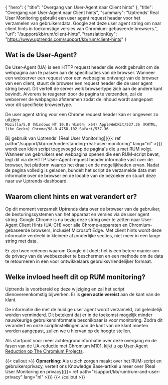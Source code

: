{
  "hero": {
    "title": "Overgang van User-Agent naar Client hints"
  },
  "title": "Overgang van User-Agent naar Client hints",
  "summary": "Uptrends' Real User Monitoring gebruikt een user agent request header voor het verzamelen van gebruikersdata. Google zet deze user agent string om naar client hints in toekomstige versies van Chromium-gebaseerde browsers.",
  "url": "/support/kb/rum/client-hints",
  "translationKey": "https://www.uptrends.com/support/kb/rum/client-hints"
}
## Wat is de User-Agent?
De User-Agent (UA) is een HTTP request header die wordt gebruikt om de webpagina aan te passen aan de specificaties van de browser. Wanneer een webserver een request voor een webpagina ontvangt van de browser van een client, stuurt de browser een request header die de user agent string bevat. Dit vertelt de server welk browsertype zich aan de andere kant bevindt. Alvorens te reageren door de pagina te verzenden, zal de webserver de webpagina afstemmen zodat de inhoud wordt aangepast voor dit specifieke browsertype. 

De user agent string voor een Chrome request header kan er ongeveer zo uitzien:  
`Mozilla/5.0 (Windows NT 10.0; Win64; x64) AppleWebKit/537.36 (KHTML, like Gecko) Chrome/98.0.4758.102 Safari/537.36`

Bij gebruik van Uptrends' [Real User Monitoring]({{< ref path="/support/kb/rum/understanding-real-user-monitoring" lang="nl" >}}) wordt een klein script toegevoegd op de pagina's die u met RUM volgt. Wanneer uw gebruikers een webpagina openen die een RUM-script bevat, legt dit via de HTTP User-Agent request header informatie vast over de browser, het platform waarop het draait en de mogelijkheden ervan. Nadat de pagina volledig is geladen, bundelt het script de verzamelde data met informatie over de browser en de locatie van de bezoeker en stuurt deze naar uw Uptrends-dashboard. 
## Waarom client hints en wat verandert er?
Op dit moment verzamelt Uptrends data over de browser van de gebruiker, de besturingssystemen van het apparaat en versies via de user agent string. Google Chrome is nu bezig deze string over te zetten naar User-Agent Client Hints (UA-CH) voor alle Chrome-apparaten en Chromium-gebaseerde browsers, inclusief Microsoft Edge. Met client hints wordt deze informatie verdeeld in kleinere afzonderlijke secties, niet meer in een lange string met data. 

Er zijn twee redenen waarom Google dit doet; het is een betere manier om de privacy van de webbezoeker te beschermen en een methode om de data te retourneren in een voor ontwikkelaars gebruiksvriendelijker formaat.
## Welke invloed heeft dit op RUM monitoring?
Uptrends is voorbereid op deze wijziging en zal het script dienovereenkomstig bijwerken. Er is **geen actie vereist** aan de kant van de klant.

De informatie die met de huidige user agent wordt verzameld, zal geleidelijk worden verminderd. Dit betekent dat er in de toekomst mogelijk minder nauwkeurige gebruikersinformatie beschikbaar is voor monitoring. Zodra dit verandert en onze scriptinstellingen aan de kant van de klant moeten worden aangepast, zullen we u hiervan op de hoogte stellen.

Als startpunt voor meer achtergrondinformatie over deze overgang en de fasen van de UA-reductie met Chromium M101, [kijkt u op User-Agent Reduction op The Chromium Projects](https://www.chromium.org/updates/ua-reduction/).

{{< callout >}} **Opmerking**: Als u zich zorgen maakt over het RUM-script en gebruikersprivacy, vertelt ons Knowledge Base-artikel u meer over [Real User Monitoring en privacy]({{< ref path="/support/kb/rum/rum-and-user-privacy" lang="nl" >}}) {{< /callout >}}
